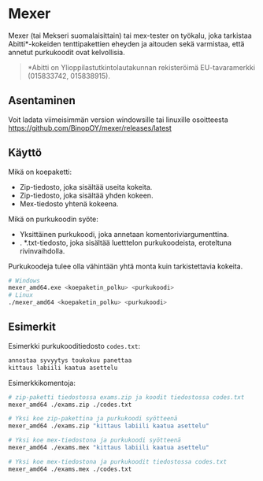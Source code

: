 # Mexer

Mexer (tai Mekseri suomalaisittain) tai mex-tester on työkalu, joka tarkistaa Abitti\*-kokeiden tenttipakettien eheyden ja aitouden sekä varmistaa, että annetut purkukoodit ovat kelvollisia.

> \*Abitti on Ylioppilastutkintolautakunnan rekisteröimä EU-tavaramerkki (015833742, 015838915).

## Asentaminen

Voit ladata viimeisimmän version windowsille tai linuxille osoitteesta https://github.com/BinopOY/mexer/releases/latest

## Käyttö

Mikä on koepaketti:

-   Zip-tiedosto, joka sisältää useita kokeita.
-   Zip-tiedosto, joka sisältää yhden kokeen.
-   Mex-tiedosto yhtenä kokeena.

Mikä on purkukoodin syöte:

-   Yksittäinen purkukoodi, joka annetaan komentoriviargumenttina.
-   . \*.txt-tiedosto, joka sisältää luetttelon purkukoodeista, eroteltuna rivinvaihdolla.

Purkukoodeja tulee olla vähintään yhtä monta kuin tarkistettavia kokeita.

```bash
# Windows
mexer_amd64.exe <koepaketin_polku> <purkukoodi>
# Linux
./mexer_amd64 <koepaketin_polku> <purkukoodi>
```

## Esimerkit

Esimerkki purkukooditiedosto `codes.txt`:

```txt
annostaa syvyytys toukokuu panettaa
kittaus labiili kaatua asettelu
```

Esimerkkikomentoja:

```bash
# zip-paketti tiedostossa exams.zip ja koodit tiedostossa codes.txt
mexer_amd64 ./exams.zip ./codes.txt

# Yksi koe zip-pakettina ja purkukoodi syötteenä
mexer_amd64 ./exams.zip "kittaus labiili kaatua asettelu"

# Yksi koe mex-tiedostona ja purkukoodi syötteenä
mexer_amd64 ./exams.mex "kittaus labiili kaatua asettelu"

# Yksi koe mex-tiedostona ja purkukoodit tiedostossa codes.txt
mexer_amd64 ./exams.mex ./codes.txt
```
